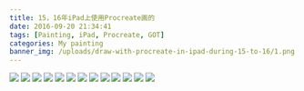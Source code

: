 ```yaml
---
title: 15，16年iPad上使用Procreate画的
date: 2016-09-20 21:34:41
tags: [Painting, iPad, Procreate, GOT]
categories: My painting
banner_img: /uploads/draw-with-procreate-in-ipad-during-15-to-16/1.png
---
```

![](/uploads/draw-with-procreate-in-ipad-during-15-to-16/1.png)
![](/uploads/draw-with-procreate-in-ipad-during-15-to-16/2.jpeg)
![](/uploads/draw-with-procreate-in-ipad-during-15-to-16/3.jpeg)
![](/uploads/draw-with-procreate-in-ipad-during-15-to-16/4.jpg)
![](/uploads/draw-with-procreate-in-ipad-during-15-to-16/5.jpg)
![](/uploads/draw-with-procreate-in-ipad-during-15-to-16/6.jpg)
![](/uploads/draw-with-procreate-in-ipad-during-15-to-16/7.jpeg)
![](/uploads/draw-with-procreate-in-ipad-during-15-to-16/8.jpeg)
![](/uploads/draw-with-procreate-in-ipad-during-15-to-16/9.jpeg)
![](/uploads/draw-with-procreate-in-ipad-during-15-to-16/10.jpg)
![](/uploads/draw-with-procreate-in-ipad-during-15-to-16/11.jpg)
![](/uploads/draw-with-procreate-in-ipad-during-15-to-16/12.jpeg)
![](/uploads/draw-with-procreate-in-ipad-during-15-to-16/13.png)


